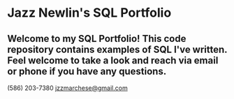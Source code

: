 # Jazz Newlin's SQL Portfolio

## Welcome to my SQL Portfolio! This code repository contains examples of SQL I've written. Feel welcome to take a look and reach via email or phone if you have any questions. 

(586) 203-7380
jzzmarchese@gmail.com
